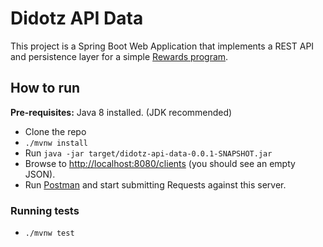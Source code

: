 Didotz API Data
===============

This project is a Spring Boot Web Application that implements a REST API and persistence layer for a simple [Rewards program](https://en.wikipedia.org/wiki/Loyalty_program).


## How to run

**Pre-requisites:** Java 8 installed. (JDK recommended)

- Clone the repo
- `./mvnw install`
- Run `java -jar target/didotz-api-data-0.0.1-SNAPSHOT.jar`
- Browse to [http://localhost:8080/clients](http://localhost:8080/clients) (you should see an empty JSON).
- Run [Postman](https://www.getpostman.com/apps) and start submitting Requests against this server.

### Running tests

- `./mvnw test`
